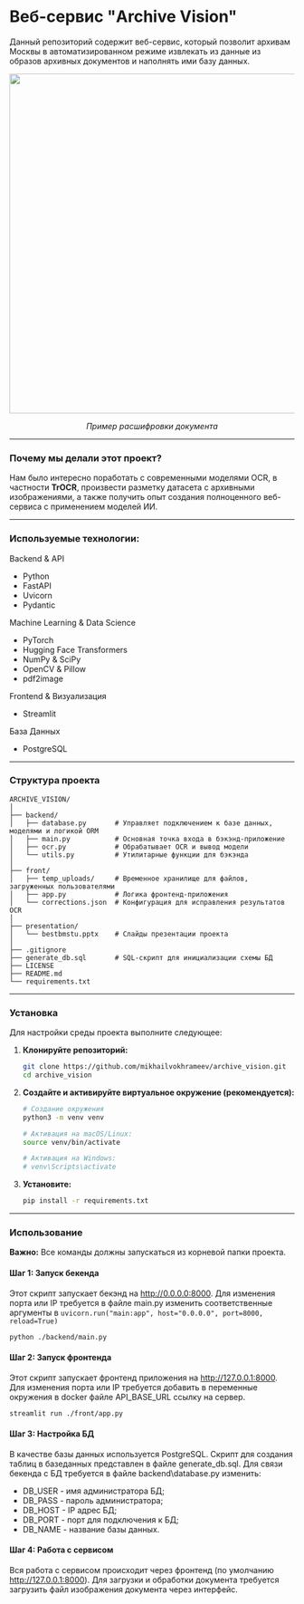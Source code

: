 # Веб-сервис "Archive Vision"

Данный репозиторий содержит веб-сервис, который позволит архивам Москвы в автоматизированном режиме извлекать из данные из образов архивных документов и наполнять ими базу данных.

<div align="center">
<img src="https://github.com/user-attachments/assets/010d2199-5c2c-4428-a2f0-76f637ad35e1" width="600"><br>



<em>Пример расшифровки документа</em>
</div>

---

### Почему мы делали этот проект?

Нам было интересно поработать с современными моделями OCR, в частности **TrOCR**, произвести разметку датасета с архивными изображениями, а также получить опыт создания полноценного веб-сервиса с применением моделей ИИ.

---

### Используемые технологии:

Backend & API
* Python
* FastAPI
* Uvicorn
* Pydantic

Machine Learning & Data Science
* PyTorch
* Hugging Face Transformers
* NumPy & SciPy
* OpenCV & Pillow
* pdf2image

Frontend & Визуализация
* Streamlit

База Данных
* PostgreSQL


---

### Структура проекта

```
ARCHIVE_VISION/
│
├── backend/
│   ├── database.py       # Управляет подключением к базе данных, моделями и логикой ORM
│   ├── main.py           # Основная точка входа в бэкэнд-приложение
│   ├── ocr.py            # Обрабатывает OCR и вывод модели
│   └── utils.py          # Утилитарные функции для бэкэнда
│
├── front/
│   ├── temp_uploads/     # Временное хранилище для файлов, загруженных пользователями
│   ├── app.py            # Логика фронтенд-приложения
│   └── corrections.json  # Конфигурация для исправления результатов OCR
│
├── presentation/
│   └── bestbmstu.pptx    # Слайды презентации проекта
│
├── .gitignore
├── generate_db.sql       # SQL-скрипт для инициализации схемы БД
├── LICENSE
├── README.md
└── requirements.txt

```


---

### Установка

Для настройки среды проекта выполните следующее:

1. **Клонируйте репозиторий:**

   ```bash
   git clone https://github.com/mikhailvokhrameev/archive_vision.git
   cd archive_vision
   ```
2. **Создайте и активируйте виртуальное окружение (рекомендуется):**

   ```bash
   # Создание окружения
   python3 -m venv venv

   # Активация на macOS/Linux:
   source venv/bin/activate

   # Активация на Windows:
   # venv\Scripts\activate
   ```
3. **Установите:**

   ```bash
   pip install -r requirements.txt
   ```

---

### Использование

**Важно:** Все команды должны запускаться из корневой папки проекта.

#### Шаг 1: Запуск бекенда

Этот скрипт запускает бекэнд на http://0.0.0.0:8000. Для изменения порта или IP требуется в файле main.py изменить соответственные аргументы в `uvicorn.run("main:app", host="0.0.0.0", port=8000, reload=True)`

```bash
python ./backend/main.py
```

#### Шаг 2: Запуск фронтенда

Этот скрипт запускает фронтенд приложения на http://127.0.0.1:8000. Для изменения порта или IP требуется добавить в переменные окружения в docker файле API_BASE_URL ссылку на сервер.

```bash
streamlit run ./front/app.py
```

#### Шаг 3: Настройка БД

В качестве базы данных используется PostgreSQL. Скрипт для создания таблиц в базеданных представлен в файле generate_db.sql. Для связи бекенда с БД требуется в файле backend\database.py изменить:

* DB_USER - имя администратора БД;
* DB_PASS - пароль администратора;
* DB_HOST - IP адрес БД;
* DB_PORT - порт для подключения к БД;
* DB_NAME - название базы данных.


#### Шаг 4: Работа с сервисом

Вся работа с сервисом происходит через фронтенд (по умолчанию http://127.0.0.1:8000). Для загрузки и обработки документа требуется загрузить файл изображения документа через интерфейс.
